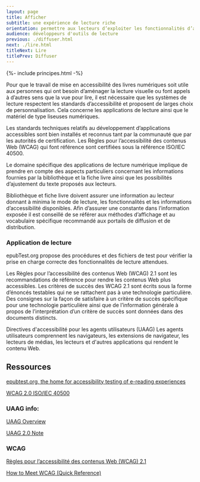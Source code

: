 ```yaml
---
layout: page
title: Afficher
subtitle: une expérience de lecture riche
orientation: permettre aux lecteurs d’exploiter les fonctionnalités d’accessibilité des livres numériques
audience: développeurs d'outils de lecture
previous: ./diffuser.html
next: ./lire.html
titleNext: Lire
titlePrev: Diffuser
---
```


<div markdown="1" id="principes">

{%- include principes.html -%}

<p>Pour que le travail de mise en accessibilité des livres numériques soit utile aux personnes qui ont besoin d’aménager la lecture visuelle ou font appels à d’autres sens que la vue pour lire, il est nécessaire que les systèmes de lecture respectent les standards d’accessibilité et proposent de larges choix de personnalisation. Cela concerne les applications de lecture ainsi que le matériel de type liseuses numériques.</p>

<p>Les standards techniques relatifs au développement d’applications accessibles sont bien installés et reconnus tant par la communauté que par les autorités de certification. Les Règles pour l’accessibilité des contenus Web (WCAG) qui font référence sont certifiées sous la référence ISO/IEC 40500.</p>

<p>Le domaine spécifique des applications de lecture numérique implique de prendre en compte des aspects particuliers concernant les informations fournies par la bibliothèque et la fiche livre ainsi que les possibilités d’ajustement du texte proposés aux lecteurs.</p>

<p>Bibliothèque et fiche livre doivent assurer une information au lecteur donnant à minima le mode de lecture, les fonctionnalités et les informations d’accessibilité disponibles. Afin d’assurer une constante dans l’information exposée il est conseillé de se référer aux méthodes d’affichage et au vocabulaire spécifique recommandé aux portails de diffusion et de distribution.</p>

<h3>Application de lecture</h3>

<p>epubTest.org propose des procédures et des fichiers de test pour vérifier la prise en charge correcte des fonctionnalités de lecture attendues.</p>

<p>Les Règles pour l’accessibilité des contenus Web (WCAG) 2.1 sont les recommandations de référence pour rendre les contenus Web plus accessibles. Les critères de succès des WCAG 2.1 sont écrits sous la forme d’énoncés testables qui ne se rattachent pas à une technologie particulière. Des consignes sur la façon de satisfaire à un critère de succès spécifique pour une technologie particulière ainsi que de l’information générale à propos de l’interprétation d’un critère de succès sont données dans des documents distincts.</p>

<p>Directives d'accessibilité pour les agents utilisateurs (UAAG) Les agents utilisateurs comprennent les navigateurs, les extensions de navigateur, les lecteurs de médias, les lecteurs et d'autres applications qui rendent le contenu Web.</p>

</div>

<section  class="ressources" markdown="1">

## Ressources

<a href="https://epubtest.org/" class="link color_orange">epubtest.org, the home for accessibility testing of e-reading experiences</a>

<a href="https://www.w3.org/WAI/standards-guidelines/wcag/#iso" class="link color_orange">WCAG 2.0 ISO/IEC 40500</a>

### UAAG info:

<a href="https://www.w3.org/WAI/standards-guidelines/uaag/" class="link color_orange">UAAG Overview</a>

<a href="https://www.w3.org/TR/UAAG20/" class="link color_orange">UAAG 2.0 Note</a>

### WCAG

<a href="https://www.w3.org/Translations/WCAG21-fr/" class="link color_orange">Règles pour l’accessibilité des contenus Web (WCAG) 2.1</a>

<a href="https://www.w3.org/WAI/WCAG21/quickref/" class="link color_orange">How to Meet WCAG (Quick Reference)</a>

</section>
